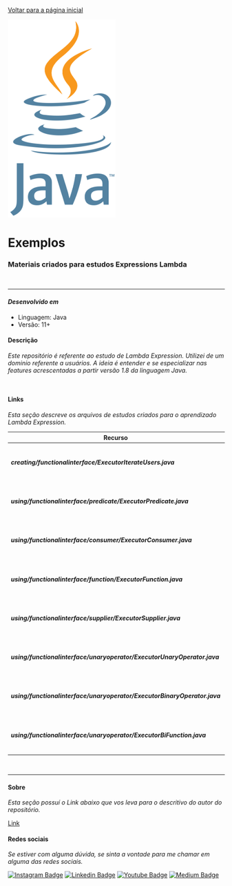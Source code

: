 [Voltar para a página inicial](../../README.md)

<img src="../images/java_image.png " width=250>

# **Exemplos**

### Materiais criados para estudos Expressions Lambda

</br>
<hr>

#### ***Desenvolvido em***

- Linguagem: Java
- Versão: 11+

#### **Descrição**

*Este repositório é referente ao estudo de Lambda Expression. Utilizei de um dominio referente a usuários.
A ideia é entender e se especializar nas features acrescentadas a partir versão 1.8 da linguagem Java.*

</br>

#### **Links**

*Esta seção descreve os arquivos de estudos criados para o aprendizado Lambda Expression.*

| Recurso                                                                   | Nível         | Descrição                                             | Link                                                                                                                  |
|---------------------------------------------------------------------------|---------------|-------------------------------------------------------|-----------------------------------------------------------------------------------------------------------------------|
| ***creating/functionalinterface/ExecutorIterateUsers.java***              | Intermediario | Executa a interface funcional criada manualmente      | [Link](../../src/main/java/br/com/diegocordeiro/studies/creating/functionalinterface/ExecutorIterateUsers.java)       |
| ***using/functionalinterface/predicate/ExecutorPredicate.java***          | Intermediario | Executa a interface funcional do Java Predicate       | [Link](../../src/main/java/br/com/diegocordeiro/studies/using/functionalinterface/predicate/ExecutorPredicate.java)           |
| ***using/functionalinterface/consumer/ExecutorConsumer.java***            | Intermediario | Executa a interface funcional do Java Consumer        | [Link](../../src/main/java/br/com/diegocordeiro/studies/using/functionalinterface/consumer/ExecutorConsumer.java)             |
| ***using/functionalinterface/function/ExecutorFunction.java***            | Intermediario | Executa a interface funcional do Java Function        | [Link](../../src/main/java/br/com/diegocordeiro/studies/using/functionalinterface/function/ExecutorFunction.java)             |
| ***using/functionalinterface/supplier/ExecutorSupplier.java***            | Intermediario | Executa a interface funcional do Java Supplier        | [Link](../../src/main/java/br/com/diegocordeiro/studies/using/functionalinterface/supplier/ExecutorSupplier.java)             |
| ***using/functionalinterface/unaryoperator/ExecutorUnaryOperator.java***  | Intermediario | Executa a interface funcional do Java Unary Operator  | [Link](../../src/main/java/br/com/diegocordeiro/studies/using/functionalinterface/unaryoperator/ExecutorUnaryOperator.java)   |
| ***using/functionalinterface/unaryoperator/ExecutorBinaryOperator.java*** | Intermediario | Executa a interface funcional do Java Binary Operator | [Link](../../src/main/java/br/com/diegocordeiro/studies/using/functionalinterface/binaryoperator/ExecutorBinaryOperator.java) |
| ***using/functionalinterface/unaryoperator/ExecutorBiFunction.java***     | Intermediario | Executa a interface funcional do Java BiFunction      | [Link](../../src/main/java/br/com/diegocordeiro/studies/using/functionalinterface/bifunction/ExecutorBiFunction.java)         |


</br>
<hr>

#### **Sobre**

*Esta seção possuí o Link abaixo que vos leva para o descritivo do autor do repositório.*

[Link](./Author.md)

#### **Redes sociais**

*Se estiver com alguma dúvida, se sinta a vontade para me chamar em alguma das redes sociais.*

[![Instagram Badge](https://img.shields.io/badge/-instagram-red?style=for-the-badge&logo=instagram&logoColor=white&link=https://github.com/DiegoJCordeiro)](https://www.instagram.com/developr.mano/) [![Linkedin Badge](https://img.shields.io/badge/-Linkedin-blue?style=for-the-badge&logo=Linkedin&logoColor=white&link=https://github.com/DiegoJCordeiro)](https://www.linkedin.com/in/diego-cordeiro-552948229/) [![Youtube Badge](https://img.shields.io/badge/-Youtube-red?style=for-the-badge&logo=Youtube&logoColor=white&link=https://github.com/DiegoJCordeiro)](https://www.youtube.com/@manodev5540) [![Medium Badge](https://img.shields.io/badge/-Medium-black?style=for-the-badge&logo=Medium&logoColor=white&link=https://github.com/DiegoJCordeiro)](https://medium.com/@diegocordeiro.contatos) 